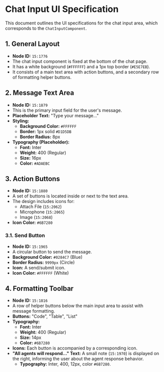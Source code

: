 # Chat Input UI Specification

This document outlines the UI specifications for the chat input area, which corresponds to the `ChatInputComponent`.

## 1. General Layout

- **Node ID:** `15:1776`
- The chat input component is fixed at the bottom of the chat page.
- It has a white background (`#FFFFFF`) and a 1px top border (`#E5E7EB`).
- It consists of a main text area with action buttons, and a secondary row of formatting helper buttons.

## 2. Message Text Area

- **Node ID:** `15:1879`
- This is the primary input field for the user's message.
- **Placeholder Text:** "Type your message..."
- **Styling:**
  - **Background Color:** `#FFFFFF`
  - **Border:** 1px solid `#D1D5DB`
  - **Border Radius:** 8px
- **Typography (Placeholder):**
  - **Font:** Inter
  - **Weight:** 400 (Regular)
  - **Size:** 16px
  - **Color:** `#ADAEBC`

## 3. Action Buttons

- **Node ID:** `15:1880`
- A set of buttons is located inside or next to the text area.
- The design includes icons for:
  - Attach File (`15:2062`)
  - Microphone (`15:2065`)
  - Image (`15:2068`)
- **Icon Color:** `#6B7280`

### 3.1. Send Button

- **Node ID:** `15:1965`
- A circular button to send the message.
- **Background Color:** `#0284C7` (Blue)
- **Border Radius:** `9999px` (Circle)
- **Icon:** A send/submit icon.
- **Icon Color:** `#FFFFFF` (White)

## 4. Formatting Toolbar

- **Node ID:** `15:1816`
- A row of helper buttons below the main input area to assist with message formatting.
- **Buttons:** "Code", "Table", "List"
- **Typography:**
  - **Font:** Inter
  - **Weight:** 400 (Regular)
  - **Size:** 14px
  - **Color:** `#6B7280`
- **Icons:** Each button is accompanied by a corresponding icon.
- **"All agents will respond..." Text:** A small note (`15:1970`) is displayed on the right, informing the user about the agent response behavior.
  - **Typography:** Inter, 400, 12px, color `#6B7280`. 